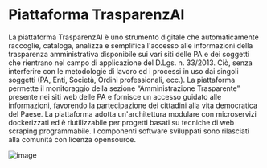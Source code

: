 # Piattaforma TrasparenzAI

La piattaforma TrasparenzAI è uno strumento digitale che automaticamente raccoglie, cataloga, analizza e semplifica l'accesso alle informazioni della trasparenza amministrativa disponibile sui vari siti delle PA e dei soggetti che rientrano nel campo di applicazione del D.Lgs. n. 33/2013. Ciò, senza interferire con le metodologie di lavoro ed i processi in uso dai singoli soggetti (PA, Enti, Società, Ordini professionali, ecc.).
La piattaforma permette il monitoraggio della sezione “Amministrazione Trasparente” presente nei siti web delle PA e fornisce un accesso guidato alle informazioni, favorendo la partecipazione dei cittadini alla vita democratica del Paese.
La piattaforma adotta un'architettura modulare con microservizi dockerizzati ed è riutilizzabile per progetti basati su tecniche di web scraping programmabile. I componenti software sviluppati sono rilasciati alla comunità con licenza opensource.

![image](https://github.com/user-attachments/assets/812cec0e-3198-470a-8bef-81928198c0af)
